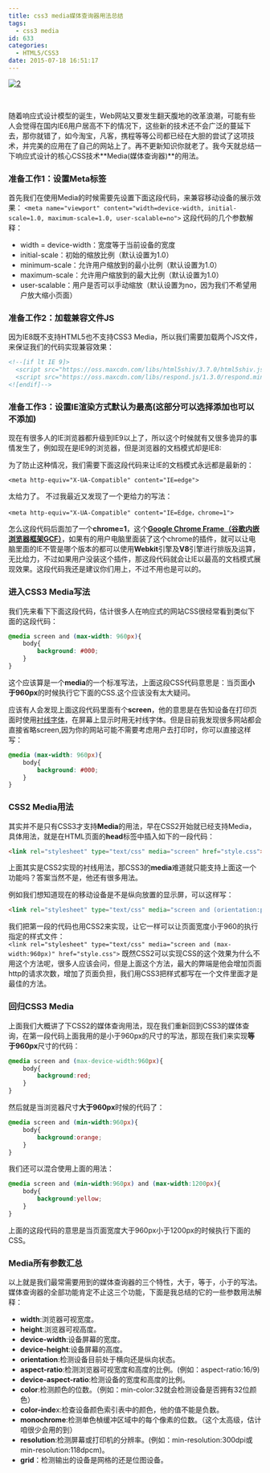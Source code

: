 ```yaml
---
title: css3 media媒体查询器用法总结
tags:
  - css3 media
id: 633
categories:
  - HTML5/CSS3
date: 2015-07-18 16:51:17
---
```


[![2](http://www.npm8.com/wp-content/uploads/2015/07/2.jpeg)](http://www.npm8.com/wp-content/uploads/2015/07/2.jpeg)

&nbsp;

随着响应式设计模型的诞生，Web网站又要发生翻天腹地的改革浪潮，可能有些人会觉得在国内IE6用户居高不下的情况下，这些新的技术还不会广泛的蔓延下去，那你就错了，如今淘宝，凡客，携程等等公司都已经在大胆的尝试了这项技术，并完美的应用在了自己的网站上了。再不更新知识你就老了。我今天就总结一下响应式设计的核心CSS技术**Media(媒体查询器)**的用法。

### 准备工作1：设置Meta标签

首先我们在使用Media的时候需要先设置下面这段代码，来兼容移动设备的展示效果：
```<meta name="viewport" content="width=device-width, initial-scale=1.0, maximum-scale=1.0, user-scalable=no">```
这段代码的几个参数解释：

*   width = device-width：宽度等于当前设备的宽度
*   initial-scale：初始的缩放比例（默认设置为1.0）
*   minimum-scale：允许用户缩放到的最小比例（默认设置为1.0）
*   maximum-scale：允许用户缩放到的最大比例（默认设置为1.0）
*   user-scalable：用户是否可以手动缩放（默认设置为no，因为我们不希望用户放大缩小页面）

### 准备工作2：加载兼容文件JS

因为IE8既不支持HTML5也不支持CSS3 Media，所以我们需要加载两个JS文件，来保证我们的代码实现兼容效果：
```html
<!--[if lt IE 9]>
  <script src="https://oss.maxcdn.com/libs/html5shiv/3.7.0/html5shiv.js"></script>
  <script src="https://oss.maxcdn.com/libs/respond.js/1.3.0/respond.min.js"></script>
<![endif]-->
```

### 准备工作3：设置IE渲染方式默认为最高(这部分可以选择添加也可以不添加)

现在有很多人的IE浏览器都升级到IE9以上了，所以这个时候就有又很多诡异的事情发生了，例如现在是IE9的浏览器，但是浏览器的文档模式却是IE8:

为了防止这种情况，我们需要下面这段代码来让IE的文档模式永远都是最新的：
```
<meta http-equiv="X-UA-Compatible" content="IE=edge">
```
太给力了。
不过我最近又发现了一个更给力的写法：
```
<meta http-equiv="X-UA-Compatible" content="IE=Edge，chrome=1">
```
怎么这段代码后面加了一个**chrome=1**，这个[**Google Chrome Frame（谷歌内嵌浏览器框架GCF）**](http://zh.wikipedia.org/wiki/Google_Chrome_Frame "谷歌瀏覽器內嵌框架")，如果有的用户电脑里面装了这个chrome的插件，就可以让电脑里面的IE不管是哪个版本的都可以使用**Webkit**引擎及**V8**引擎进行排版及运算，无比给力，不过如果用户没装这个插件，那这段代码就会让IE以最高的文档模式展现效果。这段代码我还是建议你们用上，不过不用也是可以的。

### 进入CSS3 Media写法

我们先来看下下面这段代码，估计很多人在响应式的网站CSS很经常看到类似下面的这段代码：
```css
@media screen and (max-width: 960px){
	body{
		background: #000;
	}
}
```
这个应该算是一个**media**的一个标准写法，上面这段CSS代码意思是：当页面**小于960px**的时候执行它下面的CSS.这个应该没有太大疑问。

应该有人会发现上面这段代码里面有个**screen**，他的意思是在告知设备在打印页面时使用[衬线字体](http://baike.baidu.com/link?url=FOnnUbOa6X590ao9mYca7Rgz_z5bLBtmMV0qwimHDZIsaZFTC5vztLLlPvOnzCo5hGU5loIN9zhxJDBBRaQeTa "衬线字体")，在屏幕上显示时用无衬线字体。但是目前我发现很多网站都会直接省略screen,因为你的网站可能不需要考虑用户去打印时，你可以直接这样写：
```css
@media (max-width: 960px){
	body{
		background: #000;
	}
}
```

### CSS2 Media用法

其实并不是只有CSS3才支持**Media**的用法，早在CSS2开始就已经支持Media，具体用法，就是在HTML页面的**head**标签中插入如下的一段代码：
```html
<link rel="stylesheet" type="text/css" media="screen" href="style.css">
```
上面其实是CSS2实现的衬线用法，那CSS3的**media**难道就只能支持上面这一个功能吗？答案当然不是，他还有很多用法。

例如我们想知道现在的移动设备是不是纵向放置的显示屏，可以这样写：
```html
<link rel="stylesheet" type="text/css" media="screen and (orientation:portrait)" href="style.css">
```
我们把第一段的代码也用CSS2来实现，让它一样可以让页面宽度小于960的执行指定的样式文件：
```<link rel="stylesheet" type="text/css" media="screen and (max-width:960px)" href="style.css">```
既然CSS2可以实现CSS的这个效果为什么不用这个方法呢，很多人应该会问，但是上面这个方法，最大的弊端是他会增加页面http的请求次数，增加了页面负担，我们用CSS3把样式都写在一个文件里面才是最佳的方法。

### 回归CSS3 Media

上面我们大概讲了下CSS2的媒体查询用法，现在我们重新回到CSS3的媒体查询，在第一段代码上面我用的是小于960px的尺寸的写法，那现在我们来实现**等于960px**尺寸的代码：
```css
@media screen and (max-device-width:960px){
	body{
		background:red;
	}
}
```
然后就是当浏览器尺寸**大于960px**时候的代码了：
```css
@media screen and (min-width:960px){
	body{
		background:orange;
	}
}
```
我们还可以混合使用上面的用法：
```css
@media screen and (min-width:960px) and (max-width:1200px){
	body{
		background:yellow;
	}
}
```
上面的这段代码的意思是当页面宽度大于960px小于1200px的时候执行下面的CSS。

### Media所有参数汇总

以上就是我们最常需要用到的媒体查询器的三个特性，大于，等于，小于的写法。媒体查询器的全部功能肯定不止这三个功能，下面是我总结的它的一些参数用法解释：

*   **width**:浏览器可视宽度。
*   **height**:浏览器可视高度。
*   **device-width**:设备屏幕的宽度。
*   **device-height**:设备屏幕的高度。
*   **orientation**:检测设备目前处于横向还是纵向状态。
*   **aspect-ratio**:检测浏览器可视宽度和高度的比例。(例如：aspect-ratio:16/9)
*   **device-aspect-ratio**:检测设备的宽度和高度的比例。
*   **color**:检测颜色的位数。（例如：min-color:32就会检测设备是否拥有32位颜色）
*   **color-inde**x:检查设备颜色索引表中的颜色，他的值不能是负数。
*   **monochrome**:检测单色楨缓冲区域中的每个像素的位数。（这个太高级，估计咱很少会用的到）
*   **resolution**:检测屏幕或打印机的分辨率。(例如：min-resolution:300dpi或min-resolution:118dpcm)。
*   **grid**：检测输出的设备是网格的还是位图设备。
&nbsp;